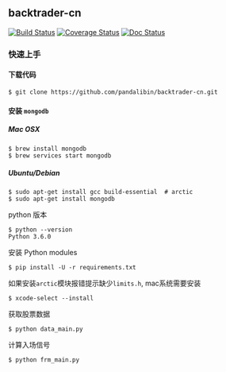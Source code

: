 ## backtrader-cn

[![Build Status](https://travis-ci.org/pandalibin/backtrader-cn.svg?branch=master)](https://travis-ci.org/pandalibin/backtrader-cn)
[![Coverage Status](https://codecov.io/gh/pandalibin/backtrader-cn/branch/master/graph/badge.svg)](https://codecov.io/gh/pandalibin/backtrader-cn)
[![Doc Status](https://readthedocs.org/projects/backtrader-cn/badge/?version=latest)](http://backtrader-cn.readthedocs.io/en/latest/?badge=latest)

### 快速上手

#### 下载代码

	$ git clone https://github.com/pandalibin/backtrader-cn.git

#### 安装 `mongodb`

##### Mac OSX

	$ brew install mongodb
	$ brew services start mongodb

##### Ubuntu/Debian

	$ sudo apt-get install gcc build-essential  # arctic
	$ sudo apt-get install mongodb

python 版本

    $ python --version
    Python 3.6.0

安装 Python modules

	$ pip install -U -r requirements.txt

如果安装`arctic`模块报错提示缺少`limits.h`, mac系统需要安装

    $ xcode-select --install

获取股票数据

	$ python data_main.py

计算入场信号

	$ python frm_main.py

